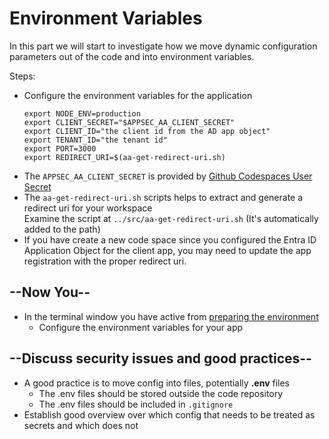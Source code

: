 # Environment Variables

In this part we will start to investigate how we move dynamic configuration parameters out of the code and into environment variables.

Steps:

* Configure the environment variables for the application</br>
  ```shell
  export NODE_ENV=production
  export CLIENT_SECRET="$APPSEC_AA_CLIENT_SECRET"
  export CLIENT_ID="the client id from the AD app object"
  export TENANT_ID="the tenant id"
  export PORT=3000
  export REDIRECT_URI=$(aa-get-redirect-uri.sh)
  ```
* The `APPSEC_AA_CLIENT_SECRET` is provided by [Github Codespaces User Secret](https://github.com/settings/codespaces)
* The `aa-get-redirect-uri.sh` scripts helps to extract and generate a redirect uri for your workspace</br>Examine the script at `../src/aa-get-redirect-uri.sh` (It's automatically added to the path)
* If you have create a new code space since you configured the Entra ID Application Object for the client app, you may need to update the app registration with the proper redirect uri.


## --Now You--

* In the terminal window you have active from [preparing the environment](./preparing_the_environment.md)
  * Configure the environment variables for your app

## --Discuss security issues and good practices--

* A good practice is to move config into files, potentially **.env** files
  * The .env files should be stored outside the code repository
  * The .env files should be included in `.gitignore`
* Establish good overview over which config that needs to be treated as secrets and which does not

